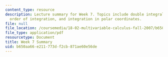 ```yaml
---
content_type: resource
description: Lecture summary for Week 7. Topics include double integrals, exchanging
  order of integration, and integration in polar coordinates.
file: null
file_location: /coursemedia/18-02-multivariable-calculus-fall-2007/b650aa66e211773df2cb871ae60e56de_lec_week7.pdf
file_type: application/pdf
resourcetype: Document
title: Week 7 Summary
uid: b650aa66-e211-773d-f2cb-871ae60e56de
---
```

